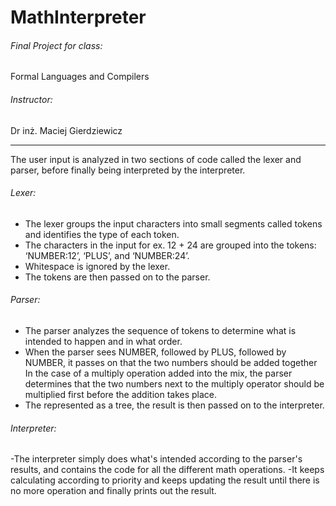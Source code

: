 # MathInterpreter
###### Final Project for class: 
Formal Languages and Compilers

###### Instructor: 
Dr inż. Maciej Gierdziewicz

----------------------------------------------------------------

The user input is analyzed in two sections of code called the lexer and parser, before finally being interpreted by the interpreter.

###### Lexer:
- The lexer groups the input characters into small segments called tokens and identifies the type of each token.
- The characters in the input for ex. 12 + 24 are grouped into the tokens: ‘NUMBER:12’, ‘PLUS’, and ‘NUMBER:24’. 
- Whitespace is ignored by the lexer. 
- The tokens are then passed on to the parser.

###### Parser:

- The parser analyzes the sequence of tokens to determine what is intended to happen and in what order. 
- When the parser sees NUMBER, followed by PLUS, followed by NUMBER, it passes on that the two numbers should be added together
In the case of a multiply operation added into the mix, the parser determines that the two numbers next to the multiply operator
should be multiplied first before the addition takes place. 
- The represented  as a tree, the result is then passed on to the interpreter.

###### Interpreter:

-The interpreter simply does what's intended according to the parser's results, and contains the code for all the different math operations. 
-It keeps calculating according to priority and keeps updating the result until there is no more operation and finally prints out the result.



